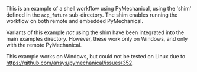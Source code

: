This is an example of a shell workflow using PyMechanical, using the 'shim' defined
in the ``acp_future`` sub-directory. The shim enables running the workflow on both
remote and embedded PyMechanical.

Variants of this example _not_ using the shim have been integrated into the main
examples directory. However, these work only on Windows, and only with the remote
PyMechanical.

This example works on Windows, but could not be tested on Linux due to
https://github.com/ansys/pymechanical/issues/352.
